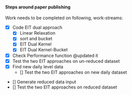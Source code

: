 #### Steps around paper publishing

Work needs to be completed on following, work-streams:

- [x] Code EIT dual approach
  - [x] Linear Relaxation
  - [x] sort and bucket
  - [x] EIT Dual Kernel
  - [x] EIT Dual Kernel-Bucket
- [x] Check Performance function @updated it
- [x] Test the two EIT approaches on un-reduced dataset
- [x] Find new daily level data
  - [] Test the two EIT approaches on new daily dataset
- [] Generate reduced data input
- [] Test the two EIT approaches on reduced dataset

